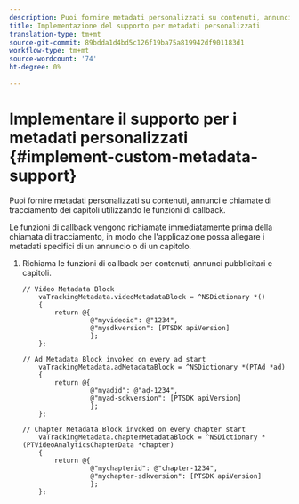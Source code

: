```yaml
---
description: Puoi fornire metadati personalizzati su contenuti, annunci e chiamate di tracciamento dei capitoli utilizzando le funzioni di callback.
title: Implementazione del supporto per metadati personalizzati
translation-type: tm+mt
source-git-commit: 89bdda1d4bd5c126f19ba75a819942df901183d1
workflow-type: tm+mt
source-wordcount: '74'
ht-degree: 0%

---
```



# Implementare il supporto per i metadati personalizzati {#implement-custom-metadata-support}

Puoi fornire metadati personalizzati su contenuti, annunci e chiamate di tracciamento dei capitoli utilizzando le funzioni di callback.

Le funzioni di callback vengono richiamate immediatamente prima della chiamata di tracciamento, in modo che l&#39;applicazione possa allegare i metadati specifici di un annuncio o di un capitolo.

1. Richiama le funzioni di callback per contenuti, annunci pubblicitari e capitoli.

   ```
   // Video Metadata Block 
       vaTrackingMetadata.videoMetadataBlock = ^NSDictionary *() 
       { 
           return @{ 
                    @"myvideoid": @"1234", 
                    @"mysdkversion": [PTSDK apiVersion] 
                    }; 
       }; 
   
   // Ad Metadata Block invoked on every ad start 
       vaTrackingMetadata.adMetadataBlock = ^NSDictionary *(PTAd *ad) 
       { 
           return @{ 
                    @"myadid": @"ad-1234", 
                    @"myad-sdkversion": [PTSDK apiVersion] 
                    }; 
       }; 
   
   // Chapter Metadata Block invoked on every chapter start 
       vaTrackingMetadata.chapterMetadataBlock = ^NSDictionary *(PTVideoAnalyticsChapterData *chapter) 
       { 
           return @{ 
                    @"mychapterid": @"chapter-1234", 
                    @"mychapter-sdkversion": [PTSDK apiVersion] 
                    }; 
       };
   ```
